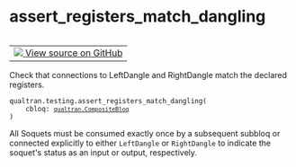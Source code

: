 # assert_registers_match_dangling


<table class="tfo-notebook-buttons tfo-api nocontent" align="left">
<td>
  <a target="_blank" href="https://github.com/quantumlib/Qualtran/blob/main/qualtran/testing.py#L58-L99">
    <img src="https://www.tensorflow.org/images/GitHub-Mark-32px.png" />
    View source on GitHub
  </a>
</td>
</table>



Check that connections to LeftDangle and RightDangle match the declared registers.


<pre class="devsite-click-to-copy prettyprint lang-py tfo-signature-link">
<code>qualtran.testing.assert_registers_match_dangling(
    cbloq: <a href="../../qualtran/CompositeBloq.html"><code>qualtran.CompositeBloq</code></a>
)
</code></pre>



<!-- Placeholder for "Used in" -->

All Soquets must be consumed exactly once by a subsequent subbloq or connected explicitly
to either `LeftDangle` or `RightDangle` to indicate the soquet's status as an input
or output, respectively.